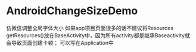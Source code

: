 # AndroidChangeSizeDemo
仿微信调整全局字体大小
如果app项目页面很多的话不建议将Resources getResources()放在BaseActivity中，因为所有activity都是继承Baseactivity就会导致页面创建卡顿；
可以写在Application中
